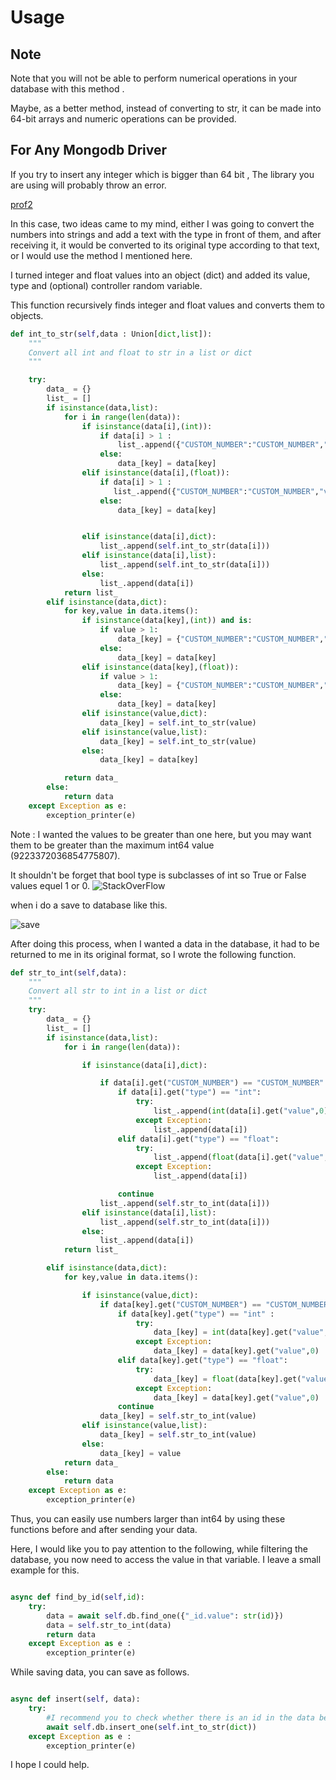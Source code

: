 
# Usage
## Note

Note that you will not be able to perform numerical operations in your database with this method .

Maybe, as a better method, instead of converting to str, it can be made into 64-bit arrays and numeric operations can be provided.

## For Any Mongodb Driver

If you try to insert any integer which is bigger than 64 bit , The library you are using will probably throw an error.

[prof2](https://i.ibb.co/C8MG8dB/resim-2022-02-11-035339.png)

In this case, two ideas came to my mind, either I was going to convert the numbers into strings and add a text with the type in front of them, and after receiving it, it would be converted to its original type according to that text, or I would use the method I mentioned here.

I turned integer and float values ​​into an object (dict) and added its value, type and (optional) controller random variable.


This function recursively finds integer and float values ​​and converts them to objects.
```python
def int_to_str(self,data : Union[dict,list]):
    """
    Convert all int and float to str in a list or dict
    """

    try:
        data_ = {}
        list_ = []
        if isinstance(data,list):
            for i in range(len(data)):
                if isinstance(data[i],(int)):
                    if data[i] > 1 :
                        list_.append({"CUSTOM_NUMBER":"CUSTOM_NUMBER","value":str(data[i]), "type":"int"})
                    else: 
                        data_[key] = data[key]
                elif isinstance(data[i],(float)):
                    if data[i] > 1 :
                       list_.append({"CUSTOM_NUMBER":"CUSTOM_NUMBER","value":str(data[i]), "type":"float"})
                    else: 
                        data_[key] = data[key]


                elif isinstance(data[i],dict):
                    list_.append(self.int_to_str(data[i]))
                elif isinstance(data[i],list):
                    list_.append(self.int_to_str(data[i]))
                else:
                    list_.append(data[i])
            return list_
        elif isinstance(data,dict):
            for key,value in data.items():
                if isinstance(data[key],(int)) and is:
                    if value > 1:
                        data_[key] = {"CUSTOM_NUMBER":"CUSTOM_NUMBER","value":str(data[key]), "type":"int"}
                    else: 
                        data_[key] = data[key]
                elif isinstance(data[key],(float)):
                    if value > 1:
                        data_[key] = {"CUSTOM_NUMBER":"CUSTOM_NUMBER","value":str(data[key]), "type":"float"}
                    else: 
                        data_[key] = data[key]
                elif isinstance(value,dict):
                    data_[key] = self.int_to_str(value)
                elif isinstance(value,list):
                    data_[key] = self.int_to_str(value)
                else:
                    data_[key] = data[key]

            return data_
        else:
            return data
    except Exception as e:
        exception_printer(e)
```

Note : I wanted the values ​​to be greater than one here, but you may want them to be greater than the maximum int64 value (9223372036854775807).

It shouldn't be forget that bool type is subclasses of int so True or False values equel 1 or 0.
![StackOverFlow](https://stackoverflow.com/questions/37888620/comparing-boolean-and-int-using-isinstance)

when i do a save to database like this.

![save](https://i.ibb.co/VtGHNBF/resim-2022-02-11-040825.png)


After doing this process, when I wanted a data in the database, it had to be returned to me in its original format, so I wrote the following function.

```python
def str_to_int(self,data):
    """
    Convert all str to int in a list or dict
    """
    try:
        data_ = {}
        list_ = []
        if isinstance(data,list):
            for i in range(len(data)):

                if isinstance(data[i],dict):

                    if data[i].get("CUSTOM_NUMBER") == "CUSTOM_NUMBER":
                        if data[i].get("type") == "int":
                            try:
                                list_.append(int(data[i].get("value",0)))
                            except Exception:
                                list_.append(data[i])
                        elif data[i].get("type") == "float":
                            try:
                                list_.append(float(data[i].get("value",0)))
                            except Exception:
                                list_.append(data[i])

                        continue
                    list_.append(self.str_to_int(data[i]))
                elif isinstance(data[i],list):
                    list_.append(self.str_to_int(data[i]))
                else:
                    list_.append(data[i])
            return list_

        elif isinstance(data,dict):
            for key,value in data.items():

                if isinstance(value,dict):
                    if data[key].get("CUSTOM_NUMBER") == "CUSTOM_NUMBER":
                        if data[key].get("type") == "int" :
                            try:
                                data_[key] = int(data[key].get("value",0))
                            except Exception:
                                data_[key] = data[key].get("value",0)
                        elif data[key].get("type") == "float":
                            try:
                                data_[key] = float(data[key].get("value",0))
                            except Exception:
                                data_[key] = data[key].get("value",0)
                        continue
                    data_[key] = self.str_to_int(value)
                elif isinstance(value,list):
                    data_[key] = self.str_to_int(value)
                else:
                    data_[key] = value
            return data_
        else:
            return data
    except Exception as e:
        exception_printer(e)
```

Thus, you can easily use numbers larger than int64 by using these functions before and after sending your data.

Here, I would like you to pay attention to the following, while filtering the database, you now need to access the value in that variable. I leave a small example for this.

```python

async def find_by_id(self,id):
    try:
        data = await self.db.find_one({"_id.value": str(id)})
        data = self.str_to_int(data)
        return data
    except Exception as e :
        exception_printer(e)
```

While saving data, you can save as follows.

```python

async def insert(self, data):
    try:
        #I recommend you to check whether there is an id in the data beforehand, or whether the data is none.
        await self.db.insert_one(self.int_to_str(dict))
    except Exception as e :
        exception_printer(e)

```

I hope I could help.
